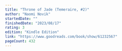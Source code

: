 ```yaml
---
title: "Throne of Jade (Temeraire, #2)"
author: "Naomi Novik"
startedDate: ""
finishedDate: "2023/08/17"
rating: 3
edition: "Kindle Edition"
link: "https://www.goodreads.com/book/show/61232567"
pageCount: 432
---
```



